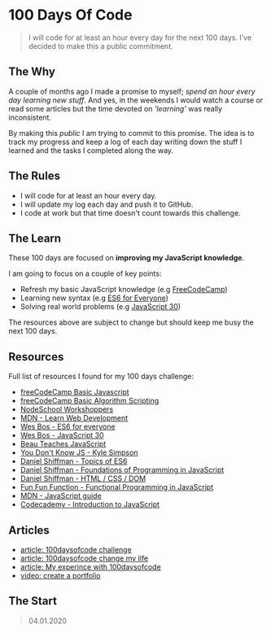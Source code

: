 # 100 Days Of Code

> I will code for at least an hour every day for the next 100 days. I’ve decided to make this a public commitment.

## The Why

A couple of months ago I made a promise to myself; _spend an hour every day learning new stuff_. And yes, in the weekends I would watch a course or read some articles but the time devoted on _'learning'_ was really inconsistent.

By making this _public_ I am trying to commit to this promise. The idea is to track my progress and keep a log of each day writing down the stuff I learned and the tasks I completed along the way.

## The Rules

- I will code for at least an hour every day.
- I will update my log each day and push it to GitHub.
- I code at work but that time doesn't count towards this challenge.

## The Learn

These 100 days are focused on **improving my JavaScript knowledge**.

I am going to focus on a couple of key points:

- Refresh my basic JavaScript knowledge (e.g [FreeCodeCamp](https://www.freecodecamp.org))
- Learning new syntax (e.g [ES6 for Everyone](https://es6.io/))
- Solving real world problems (e.g [JavaScript 30](https://javascript30.com/))

The resources above are subject to change but should keep me busy the next 100 days.

## Resources

Full list of resources I found for my 100 days challenge:

- [freeCodeCamp Basic Javascript](https://www.freecodecamp.org)
- [freeCodeCamp Basic Algorithm Scripting](https://www.freecodecamp.org)
- [NodeSchool Workshoppers](https://www.nodeschool.io)
- [MDN - Learn Web Development](https://developer.mozilla.org/en-US/docs/Learn/JavaScript)
- [Wes Bos - ES6 for everyone](https://es6.io/)
- [Wes Bos - JavaScript 30](https://javascript30.com/)
- [Beau Teaches JavaScript](https://www.youtube.com/watch?v=le-URjBhevE&list=PLWKjhJtqVAbk2qRZtWSzCIN38JC_NdhW5)
- [You Don't Know JS - Kyle Simpson](https://github.com/getify/You-Dont-Know-JS/blob/master/up%20%26%20going/ch1.md)
- [Daniel Shiffman - Topics of ES6](https://www.youtube.com/watch?v=q8SHaDQdul0&list=PLRqwX-V7Uu6YgpA3Oht-7B4NBQwFVe3pr)
- [Daniel Shiffman - Foundations of Programming in JavaScript](https://www.youtube.com/watch?v=8j0UDiN7my4&index=1&list=PLRqwX-V7Uu6Zy51Q-x9tMWIv9cueOFTFA)
- [Daniel Shiffman - HTML / CSS / DOM](https://www.youtube.com/watch?v=URSH0QpxKo8&list=PLRqwX-V7Uu6bI1SlcCRfLH79HZrFAtBvX&index=1)
- [ Fun Fun Function - Functional Programming in JavaScript](https://www.youtube.com/watch?v=BMUiFMZr7vk&list=PL0zVEGEvSaeEd9hlmCXrk5yUyqUag-n84)
- [MDN - JavaScript guide](https://developer.mozilla.org/en-US/docs/Web/JavaScript/Guide)
- [Codecademy - Introduction to JavaScript](https://www.codecademy.com/learn/introduction-to-javascript)

## Articles

- [article: 100daysofcode challenge](https://www.codingame.com/blog/100-days-of-code-challenge/)
- [article: 100daysofcode change my life](https://medium.com/@robewawebdesign/how-100-days-of-code-changed-my-life-37cdc891db73)
- [article: My experince with 100daysofcode](https://blog.usejournal.com/100daysofcode-my-own-experience-of-the-challenge-cca34ec1e204)
- [video: create a portfolio](https://scrimba.com/p/pvwkvhx/cNqRvZsw)

## The Start

> 04.01.2020
